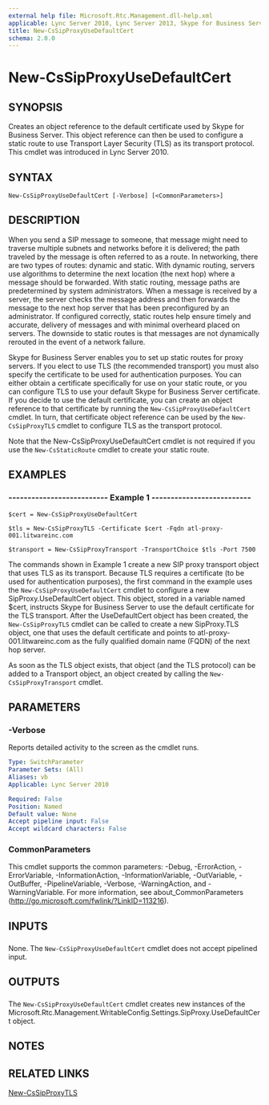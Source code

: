 ```yaml
---
external help file: Microsoft.Rtc.Management.dll-help.xml
applicable: Lync Server 2010, Lync Server 2013, Skype for Business Server 2015, Skype for Business Server 2019
title: New-CsSipProxyUseDefaultCert
schema: 2.0.0
---
```


# New-CsSipProxyUseDefaultCert

## SYNOPSIS
Creates an object reference to the default certificate used by Skype for Business Server. This object reference can then be used to configure a static route to use Transport Layer Security (TLS) as its transport protocol.
This cmdlet was introduced in Lync Server 2010.


## SYNTAX

```
New-CsSipProxyUseDefaultCert [-Verbose] [<CommonParameters>]
```

## DESCRIPTION
When you send a SIP message to someone, that message might need to traverse multiple subnets and networks before it is delivered; the path traveled by the message is often referred to as a route.
In networking, there are two types of routes: dynamic and static.
With dynamic routing, servers use algorithms to determine the next location (the next hop) where a message should be forwarded.
With static routing, message paths are predetermined by system administrators.
When a message is received by a server, the server checks the message address and then forwards the message to the next hop server that has been preconfigured by an administrator.
If configured correctly, static routes help ensure timely and accurate, delivery of messages and with minimal overheard placed on servers.
The downside to static routes is that messages are not dynamically rerouted in the event of a network failure.

Skype for Business Server enables you to set up static routes for proxy servers.
If you elect to use TLS (the recommended transport) you must also specify the certificate to be used for authentication purposes.
You can either obtain a certificate specifically for use on your static route, or you can configure TLS to use your default Skype for Business Server certificate.
If you decide to use the default certificate, you can create an object reference to that certificate by running the `New-CsSipProxyUseDefaultCert` cmdlet.
In turn, that certificate object reference can be used by the `New-CsSipProxyTLS` cmdlet to configure TLS as the transport protocol.

Note that the New-CsSipProxyUseDefaultCert cmdlet is not required if you use the `New-CsStaticRoute` cmdlet to create your static route.


## EXAMPLES

### -------------------------- Example 1 --------------------------
```
$cert = New-CsSipProxyUseDefaultCert

$tls = New-CsSipProxyTLS -Certificate $cert -Fqdn atl-proxy-001.litwareinc.com

$transport = New-CsSipProxyTransport -TransportChoice $tls -Port 7500
```

The commands shown in Example 1 create a new SIP proxy transport object that uses TLS as its transport.
Because TLS requires a certificate (to be used for authentication purposes), the first command in the example uses the `New-CsSipProxyUseDefaultCert` cmdlet to configure a new SipProxy.UseDefaultCert object.
This object, stored in a variable named $cert, instructs Skype for Business Server to use the default certificate for the TLS transport.
After the UseDefaultCert object has been created, the `New-CsSipProxyTLS` cmdlet can be called to create a new SipProxy.TLS object, one that uses the default certificate and points to atl-proxy-001.litwareinc.com as the fully qualified domain name (FQDN) of the next hop server.

As soon as the TLS object exists, that object (and the TLS protocol) can be added to a Transport object, an object created by calling the `New-CsSipProxyTransport` cmdlet.


## PARAMETERS

### -Verbose
Reports detailed activity to the screen as the cmdlet runs.

```yaml
Type: SwitchParameter
Parameter Sets: (All)
Aliases: vb
Applicable: Lync Server 2010

Required: False
Position: Named
Default value: None
Accept pipeline input: False
Accept wildcard characters: False
```

### CommonParameters
This cmdlet supports the common parameters: -Debug, -ErrorAction, -ErrorVariable, -InformationAction, -InformationVariable, -OutVariable, -OutBuffer, -PipelineVariable, -Verbose, -WarningAction, and -WarningVariable. For more information, see about_CommonParameters (http://go.microsoft.com/fwlink/?LinkID=113216).

## INPUTS

###  
None.
The `New-CsSipProxyUseDefaultCert` cmdlet does not accept pipelined input.

## OUTPUTS

###  
The `New-CsSipProxyUseDefaultCert` cmdlet creates new instances of the Microsoft.Rtc.Management.WritableConfig.Settings.SipProxy.UseDefaultCert object.

## NOTES

## RELATED LINKS

[New-CsSipProxyTLS](New-CsSipProxyTLS.md)


